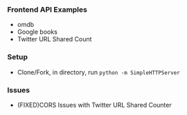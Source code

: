 ### Frontend API Examples

- omdb
- Google books
- Twitter URL Shared Count


### Setup

- Clone/Fork, in directory, run `python -m SimpleHTTPServer`

### Issues

- (FIXED)CORS Issues with Twitter URL Shared Counter

